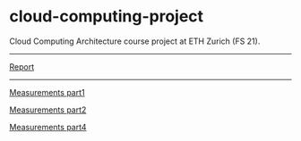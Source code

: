 # cloud-computing-project

Cloud Computing Architecture course project at ETH Zurich (FS 21).

--------------------

[Report](https://www.overleaf.com/project/605339d6d4832978df1e67c7)

--------------------

[Measurements part1](https://docs.google.com/spreadsheets/d/1cgA-tR1J02U7qXtLIY4aSS-gWCsu7SP1dYCtS9tnxU8/edit#gid=0)

[Measurements part2](https://docs.google.com/spreadsheets/d/1l81qzppHAP3Sqr1R7zs9MRoF4-CGdVb_nXFCSrahHMY/edit#gid=0)

[Measurements part4](https://docs.google.com/spreadsheets/d/1Gumx-z8kX_mbqMMwho4qOTf1x7lemiPC4OueNRWIXEs/edit)
